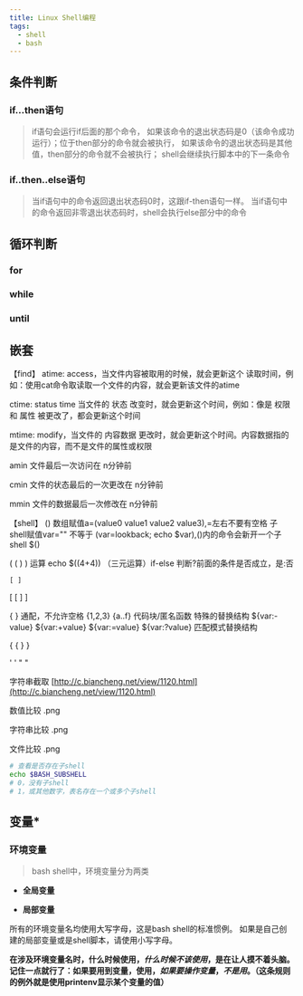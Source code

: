 ```yaml
---
title: Linux Shell编程
tags:
  - shell
  - bash
---
```


## 条件判断
### if...then语句
> if语句会运行if后面的那个命令，
> 如果该命令的退出状态码是0（该命令成功运行）；位于then部分的命令就会被执行，
> 如果该命令的退出状态码是其他值，then部分的命令就不会被执行；
> shell会继续执行脚本中的下一条命令

### if..then..else语句
> 当if语句中的命令返回退出状态码0时，这跟if-then语句一样。
> 当if语句中的命令返回非零退出状态码时，shell会执行else部分中的命令

## 循环判断
### for

### while

### until

## 嵌套

【find】
atime: access，当文件内容被取用的时候，就会更新这个 读取时间，例如：使用cat命令取读取一个文件的内容，就会更新该文件的atime

ctime: status time 当文件的 状态 改变时，就会更新这个时间，例如：像是 权限 和 属性 被更改了，都会更新这个时间


mtime: modify，当文件的 内容数据 更改时，就会更新这个时间。内容数据指的是文件的内容，而不是文件的属性或权限

amin
文件最后一次访问在 n分钟前

cmin
文件的状态最后的一次更改在 n分钟前

mmin
文件的数据最后一次修改在 n分钟前

【shell】
()
数组赋值a=(value0 value1 value2 value3),=左右不要有空格
子shell赋值var="" 不等于 (var=lookback; echo $var),()内的命令会新开一个子shell
$()

( ( ) )
运算 echo $((4+4))
（三元运算）if-else
判断?前面的条件是否成立，是:否

	[ ]


[ [ ] ]


{ }
通配，不允许空格 {1,2,3}  {a..f}
代码块/匿名函数
特殊的替换结构 ${var:-value} ${var:+value} ${var:=value} ${var:?value}
匹配模式替换结构 

{ { } }

' '
" "

字符串截取
[http://c.biancheng.net/view/1120.html](http://c.biancheng.net/view/1120.html)

数值比较
.png

字符串比较
.png

文件比较
.png


```bash
# 查看是否存在子shell
echo $BASH_SUBSHELL
# 0，没有子shell
# 1，或其他数字，表名存在一个或多个子shell
```

## 变量*
### 环境变量
> bash shell中，环境变量分为两类

- **全局变量**
    
- **局部变量**

所有的环境变量名均使用大写字母，这是bash shell的标准惯例。
如果是自己创建的局部变量或是shell脚本，请使用小写字母。

**在涉及环境变量名时，什么时候使用$，什么时候不该使用$，是在让人摸不着头脑。记住一点就行了：如果要用到变量，使用$，如果要操作变量，不是用$。（这条规则的例外就是使用printenv显示某个变量的值）**
